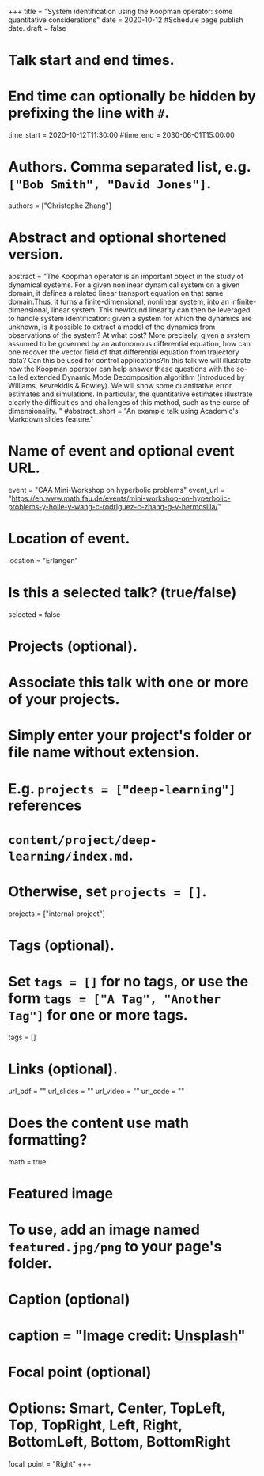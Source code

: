 +++
title = "System identification using the Koopman operator: some quantitative considerations"
date = 2020-10-12 #Schedule page publish date.
draft = false

# Talk start and end times.
#   End time can optionally be hidden by prefixing the line with `#`.
time_start = 2020-10-12T11:30:00
#time_end = 2030-06-01T15:00:00

# Authors. Comma separated list, e.g. `["Bob Smith", "David Jones"]`.
authors = ["Christophe Zhang"]

# Abstract and optional shortened version.
abstract = "The Koopman operator is an important object in the study of dynamical systems. For a given nonlinear dynamical system on a given domain, it defines a related linear transport equation on that same domain.Thus, it turns a finite-dimensional, nonlinear system, into an infinite-dimensional, linear system. This newfound linearity can then be leveraged to handle system identification: given a system for which the dynamics are unknown, is it possible to extract a model of the dynamics from observations of the system? At what cost? More precisely, given a system assumed to be governed by an autonomous differential equation, how can one recover the vector field of that differential equation from trajectory data? Can this be used for control applications?In this talk we will illustrate how the Koopman operator can help answer these questions with the so-called extended Dynamic Mode Decomposition algorithm (introduced by Williams, Kevrekidis & Rowley). We will show some quantitative error estimates and simulations. In particular, the quantitative estimates illustrate clearly the difficulties and challenges of this method, such as the curse of dimensionality.   "
#abstract_short = "An example talk using Academic's Markdown slides feature."

# Name of event and optional event URL.
event = "CAA Mini-Workshop on hyperbolic problems"
event_url = "https://en.www.math.fau.de/events/mini-workshop-on-hyperbolic-problems-y-holle-y-wang-c-rodriguez-c-zhang-g-v-hermosilla/"

# Location of event.
location = "Erlangen"

# Is this a selected talk? (true/false)
selected = false

# Projects (optional).
#   Associate this talk with one or more of your projects.
#   Simply enter your project's folder or file name without extension.
#   E.g. `projects = ["deep-learning"]` references 
#   `content/project/deep-learning/index.md`.
#   Otherwise, set `projects = []`.
projects = ["internal-project"]

# Tags (optional).
#   Set `tags = []` for no tags, or use the form `tags = ["A Tag", "Another Tag"]` for one or more tags.
tags = []

# Links (optional).
url_pdf = ""
url_slides = ""
url_video = ""
url_code = ""

# Does the content use math formatting?
math = true

# Featured image
# To use, add an image named `featured.jpg/png` to your page's folder. 
  # Caption (optional)
 # caption = "Image credit: [**Unsplash**](https://unsplash.com/photos/bzdhc5b3Bxs)"

  # Focal point (optional)
  # Options: Smart, Center, TopLeft, Top, TopRight, Left, Right, BottomLeft, Bottom, BottomRight
  focal_point = "Right"
+++



